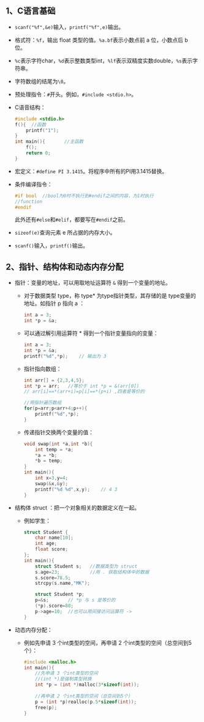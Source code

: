 ## 1、C语言基础

- `scanf("%f",&e)`输入，`printf("%f",e)`输出。

- 格式符：`%f`，输出 float 类型的值。`%a.bf`表示小数点前 a 位，小数点后 b 位。

- `%c`表示字符char，`%d`表示整数类型int，`%lf`表示双精度实数double，`%s`表示字符串。

- 字符数组的结尾为`\0`。

- 预处理指令：`#`开头。例如，`#include <stdio.h>`。

- C语音结构：

  ```c
  #include <stdio.h>
  f(){	//函数
      printf("1");
  }
  int main(){		//主函数
      f();
      return 0;
  }
  ```

- 宏定义：`#define PI 3.1415`。将程序中所有的PI用3.1415替换。

- 条件编译指令：

  ```c
  #if bool	//bool为0时不执行到#endif之间的内容，为1时执行
  //function
  #endif
  ```

  此外还有`#else`和`#elif`，都要写在`#endif`之前。

- `sizeof(e)`查询元素 e 所占据的内存大小。

- `scanf()`输入，`printf()`输出。

## 2、指针、结构体和动态内存分配

- 指针：变量的地址，可以用取地址运算符 `&` 得到一个变量的地址。

  - 对于数据类型 type，称 type* 为type指针类型，其存储的是 type变量的地址。如指针 p 指向 a ：

    ```c
    int a = 3;
    int *p = &a;
    ```

  - 可以通过解引用运算符 * 得到一个指针变量指向的变量：

    ```c
    int a = 3;
    int *p = &a;
    printf("%d",*p);	// 输出为 3
    ```

  - 指针指向数组：

    ```c
    int arr[] = {2,3,4,5};
    int *p = arr;	//等价于 int *p = &(arr[0])
    // arr[i]==*(arr+i)=p[i]==*(p+i) ,四者是等价的
    
    //用指针遍历数组
    for(p=arr;p<arr+4;p++){
    	printf("%d",*p);
    }
    ```

  - 传递指针交换两个变量的值：

    ```c
    void swap(int *a,int *b){
        int temp = *a;
        *a = *b;
        *b = temp;
    }
    int main(){
        int x=3,y=4;
        swap(&x,&y);
        printf("%d %d",x,y);	// 4 3
    }
    ```

- 结构体 struct ：把一个对象相关的数据定义在一起。

  - 例如学生：

    ```c
    struct Student {
        char name[10];
        int age;
        float score;
    };
    int main(){
        struct Student s;	//数据类型为 struct
        s.age=23;			//用 . 获取结构体中的数据
        s.score=78.5;
        strcpy(s.name,"MK");
    
        struct Student *p;		
        p=&s;		// *p 与 s 是等价的
        (*p).score=80;
        p->age=10;	//也可以用间接访问运算符 ->
    }
    ```

- 动态内存分配：

  - 例如先申请 3 个int类型的空间，再申请 2 个int类型的空间（总空间到5个）：

    ```c
    #include <malloc.h>
    int main(){
        //先申请 3 个int类型的空间
        //(int *)是强制类型转换
        int *p = (int *)malloc(3*sizeof(int));	
        
        //再申请 2 个int类型的空间（总空间到5个）
        p = (int *p)realloc(p.5*sizeof(int));
        free(p);
    }
    ```

    

